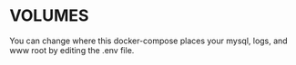 # VOLUMES

You can change where this docker-compose places your mysql, logs, and www root by editing the .env file.
